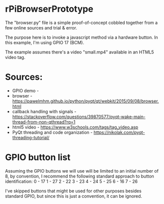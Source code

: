 # rPiBrowserPrototype

The "browser.py" file is a simple proof-of-concept cobbled together from a few online sources and trial & error.

The purpose here is to invoke a javascript method via a hardware button. In this example, I'm using GPIO 17 (BCM).

The example assumes there's a video "small.mp4" available in an HTML5 video tag.

# Sources:
* GPIO demo - 
* browser - https://pawelmhm.github.io/python/pyqt/qt/webkit/2015/09/08/browser.html
* callback handling with signals - https://stackoverflow.com/questions/39870577/pyqt-wake-main-thread-from-non-qthread?rq=1
* html5 video - https://www.w3schools.com/tags/tag_video.asp
* PyQt threading and code organization - https://nikolak.com/pyqt-threading-tutorial/

# GPIO button list
Assuming the GPIO buttons we will use will be limited to an initial number of 8, by convention, I recommend the following standard approach to button identification:
0 - 17
1 - 27
2 - 22
3 - 23
4 - 24
5 - 25
6 - 16
7 - 26

I've skipped buttons that might be used for other purposes besides standard GPIO, but since this is just a convention, it can be ignored.